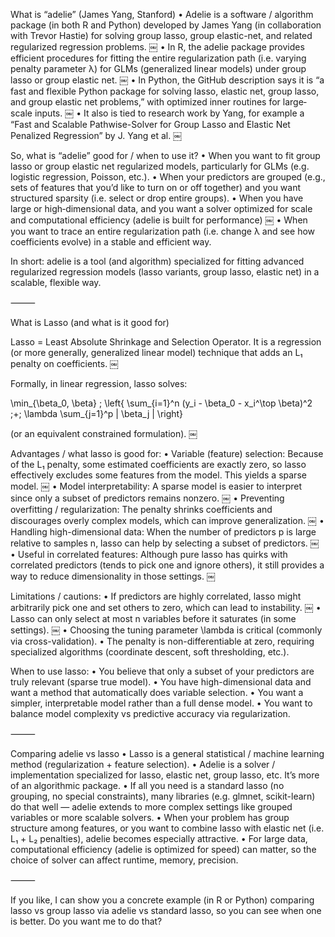 What is “adelie” (James Yang, Stanford)
	•	Adelie is a software / algorithm package (in both R and Python) developed by James Yang (in collaboration with Trevor Hastie) for solving group lasso, group elastic-net, and related regularized regression problems.  ￼
	•	In R, the adelie package provides efficient procedures for fitting the entire regularization path (i.e. varying penalty parameter λ) for GLMs (generalized linear models) under group lasso or group elastic net.  ￼
	•	In Python, the GitHub description says it is “a fast and flexible Python package for solving lasso, elastic net, group lasso, and group elastic net problems,” with optimized inner routines for large‐scale inputs.  ￼
	•	It also is tied to research work by Yang, for example a “Fast and Scalable Pathwise-Solver for Group Lasso and Elastic Net Penalized Regression” by J. Yang et al.  ￼

So, what is “adelie” good for / when to use it?
	•	When you want to fit group lasso or group elastic net regularized models, particularly for GLMs (e.g. logistic regression, Poisson, etc.).
	•	When your predictors are grouped (e.g., sets of features that you’d like to turn on or off together) and you want structured sparsity (i.e. select or drop entire groups).
	•	When you have large or high‐dimensional data, and you want a solver optimized for scale and computational efficiency (adelie is built for performance)  ￼
	•	When you want to trace an entire regularization path (i.e. change λ and see how coefficients evolve) in a stable and efficient way.

In short: adelie is a tool (and algorithm) specialized for fitting advanced regularized regression models (lasso variants, group lasso, elastic net) in a scalable, flexible way.

⸻

What is Lasso (and what is it good for)

Lasso = Least Absolute Shrinkage and Selection Operator. It is a regression (or more generally, generalized linear model) technique that adds an L₁ penalty on coefficients.  ￼

Formally, in linear regression, lasso solves:

\min_{\beta_0, \beta} \; \left\{ \sum_{i=1}^n (y_i - \beta_0 - x_i^\top \beta)^2 \;+\; \lambda \sum_{j=1}^p | \beta_j | \right\}

(or an equivalent constrained formulation).  ￼

Advantages / what lasso is good for:
	•	Variable (feature) selection: Because of the L₁ penalty, some estimated coefficients are exactly zero, so lasso effectively excludes some features from the model. This yields a sparse model.  ￼
	•	Model interpretability: A sparse model is easier to interpret since only a subset of predictors remains nonzero.  ￼
	•	Preventing overfitting / regularization: The penalty shrinks coefficients and discourages overly complex models, which can improve generalization.  ￼
	•	Handling high-dimensional data: When the number of predictors p is large relative to samples n, lasso can help by selecting a subset of predictors.  ￼
	•	Useful in correlated features: Although pure lasso has quirks with correlated predictors (tends to pick one and ignore others), it still provides a way to reduce dimensionality in those settings.  ￼

Limitations / cautions:
	•	If predictors are highly correlated, lasso might arbitrarily pick one and set others to zero, which can lead to instability.  ￼
	•	Lasso can only select at most n variables before it saturates (in some settings).  ￼
	•	Choosing the tuning parameter \lambda is critical (commonly via cross-validation).
	•	The penalty is non-differentiable at zero, requiring specialized algorithms (coordinate descent, soft thresholding, etc.).

When to use lasso:
	•	You believe that only a subset of your predictors are truly relevant (sparse true model).
	•	You have high-dimensional data and want a method that automatically does variable selection.
	•	You want a simpler, interpretable model rather than a full dense model.
	•	You want to balance model complexity vs predictive accuracy via regularization.

⸻

Comparing adelie vs lasso
	•	Lasso is a general statistical / machine learning method (regularization + feature selection).
	•	Adelie is a solver / implementation specialized for lasso, elastic net, group lasso, etc. It’s more of an algorithmic package.
	•	If all you need is a standard lasso (no grouping, no special constraints), many libraries (e.g. glmnet, scikit-learn) do that well — adelie extends to more complex settings like grouped variables or more scalable solvers.
	•	When your problem has group structure among features, or you want to combine lasso with elastic net (i.e. L₁ + L₂ penalties), adelie becomes especially attractive.
	•	For large data, computational efficiency (adelie is optimized for speed) can matter, so the choice of solver can affect runtime, memory, precision.

⸻

If you like, I can show you a concrete example (in R or Python) comparing lasso vs group lasso via adelie vs standard lasso, so you can see when one is better. Do you want me to do that?